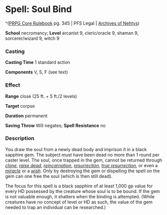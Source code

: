 # Spell: Soul Bind

^([PRPG Core Rulebook][ss-soul-bind] pg. 345 | PFS Legal | [Archives of Nehtys][sn-soul-bind])

**School** necromancy; **Level** arcanist 9, cleric/oracle 9, shaman 9, sorcerer/wizard 9, witch 9

### Casting

**Casting Time** 1 standard action  

**Components** V, S, F (see text)

### Effect

**Range** close (25 ft. + 5 ft./2 levels)  

**Target** corpse  

**Duration** permanent  

**Saving Throw** Will negates; **Spell Resistance** no

### Description

You draw the soul from a newly dead body and imprison it in a black sapphire gem. The subject must have been dead no more than 1 round per caster level. The soul, once trapped in the gem, cannot be returned through _[clone]_, _[raise dead]_, _[reincarnation]_, _[resurrection]_, _[true resurrection]_, or even a _[miracle]_ or a _[wish]_. Only by destroying the gem or dispelling the spell on the gem can one free the soul (which is then still dead).  

The focus for this spell is a black sapphire of at least 1,000 gp value for every HD possessed by the creature whose soul is to be bound. If the gem is not valuable enough, it shatters when the binding is attempted. (While creatures have no concept of level or HD as such, the value of the gem needed to trap an individual can be researched.)

[ss-soul-bind]: http://paizo.com/pathfinderRPG/v57
[sn-soul-bind]: http://www.archivesofnethys.com/SpellDisplay.aspx?ItemName=Soul%20Bind
[true resurrection]: http://www.archivesofnethys.com/SpellDisplay.aspx?ItemName=true%20resurrection
[wish]: http://www.archivesofnethys.com/SpellDisplay.aspx?ItemName=wish
[raise dead]: http://www.archivesofnethys.com/SpellDisplay.aspx?ItemName=raise%20dead
[resurrection]: http://www.archivesofnethys.com/SpellDisplay.aspx?ItemName=resurrection
[miracle]: http://www.archivesofnethys.com/SpellDisplay.aspx?ItemName=miracle
[reincarnation]: http://www.archivesofnethys.com/SpellDisplay.aspx?ItemName=reincarnation
[clone]: http://www.archivesofnethys.com/SpellDisplay.aspx?ItemName=clone